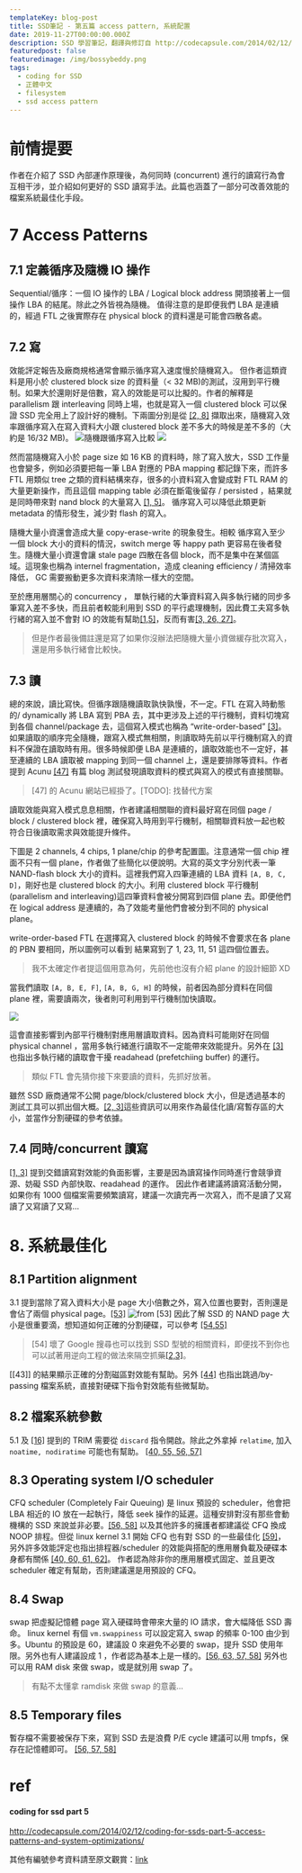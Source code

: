 ```yaml
---
templateKey: blog-post
title: SSD筆記 - 第五篇 access pattern, 系統配置
date: 2019-11-27T00:00:00.000Z
description: SSD 學習筆記，翻譯與修訂自 http://codecapsule.com/2014/02/12/coding-for-ssds-part-6-a-summary-what-every-programmer-should-know-about-solid-state-drives/
featuredpost: false
featuredimage: /img/bossybeddy.png
tags:
  - coding for SSD
  - 正體中文
  - filesystem
  - ssd access pattern
---
```

# 前情提要
作者在介紹了 SSD 內部運作原理後，為何同時 (concurrent) 進行的讀寫行為會互相干涉，並介紹如何更好的 SSD 讀寫手法。此篇也涵蓋了一部分可改善效能的檔案系統最佳化手段。

# 7 Access Patterns
## 7.1 定義循序及隨機 IO 操作
Sequential/循序：一個 IO 操作的 LBA / Logical block address 開頭接著上一個操作 LBA 的結尾。除此之外皆視為隨機。
值得注意的是即便我們 LBA 是連續的，經過 FTL 之後實際存在 physical block 的資料還是可能會四散各處。

## 7.2 寫
效能評定報告及廠商規格通常會顯示循序寫入速度慢於隨機寫入。
但作者這類資料是用小於 clustered block size 的資料量（< 32 MB)的測試，沒用到平行機制。如果大於還剛好是倍數，寫入的效能是可以比擬的。作者的解釋是 parallelism 跟 interleaving 同時上場，也就是寫入一個 clustered block 可以保證 SSD 完全用上了設計好的機制。下兩圖分別是從 [[2, 8]](#ref) 擷取出來，隨機寫入效率跟循序寫入在寫入資料大小跟 clustered block 差不多大的時候是差不多的（大約是 16/32 MB)。
![隨機跟循序寫入比較](http://codecapsule.com/wp-content/uploads/2014/01/writes-random-01.jpg)
![](http://codecapsule.com/wp-content/uploads/2014/01/writes-random-02.jpg)

然而當隨機寫入小於 page size 如 16 KB 的資料時，除了寫入放大，SSD 工作量也會變多，例如必須要把每一筆 LBA 對應的 PBA mapping 都記錄下來，而許多 FTL 用類似 tree 之類的資料結構來存，很多的小資料寫入會變成對 FTL RAM 的大量更新操作，而且這個 mapping table 必須在斷電後留存 / persisted ，結果就是同時帶來對 nand block 的大量寫入 [[1, 5]](#ref)。 循序寫入可以降低此類更新 metadata 的情形發生，減少對 flash 的寫入。

隨機大量小資還會造成大量 copy-erase-write 的現象發生。相較 循序寫入至少一個 block 大小的資料的情況，switch merge 等 happy path 更容易在後者發生。隨機大量小資還會讓 stale page 四散在各個 block，而不是集中在某個區域。這現象也稱為 internel fragmentation，造成 cleaning efficiency / 清掃效率降低， GC 需要搬動更多次資料來清除一樣大的空間。

至於應用層關心的 concurrency ， 單執行緒的大筆資料寫入與多執行緒的同步多筆寫入差不多快，而且前者較能利用到 SSD 的平行處理機制，因此費工夫寫多執行緒的寫入並不會對 IO 的效能有幫助[[1,5]](#ref)，反而有害[[3, 26, 27]](#ref)。

> 但是作者最後備註還是寫了如果你沒辦法把隨機大量小資做緩存批次寫入，還是用多執行緒會比較快。

## 7.3 讀
總的來說，讀比寫快。但循序跟隨機讀取孰快孰慢，不一定。FTL 在寫入時動態的/ dynamically 將 LBA 寫到 PBA 去，其中更涉及上述的平行機制，資料切塊寫到各個 channel/package 去，這個寫入模式也稱為 “write-order-based” [[3]](#ref)。如果讀取的順序完全隨機，跟寫入模式無相關，則讀取時先前以平行機制寫入的資料不保證在讀取時有用。很多時候即便 LBA 是連續的，讀取效能也不一定好，甚至連續的 LBA 讀取被 mapping 到同一個 channel 上，還是要排隊等資料。作者提到 Acunu [[47]](#ref) 有篇 blog 測試發現讀取資料的模式與寫入的模式有直接關聯。
> [47] 的 Acunu 網站已經掛了。[TODO]: 找替代方案

讀取效能與寫入模式息息相關，作者建議相關聯的資料最好寫在同個 page / block / clustered block 裡，確保寫入時用到平行機制，相關聯資料放一起也較符合日後讀取需求與效能提升條件。

下圖是 2 channels, 4 chips, 1 plane/chip 的參考配置圖。注意通常一個 chip 裡面不只有一個 plane，作者做了些簡化以便說明。大寫的英文字分別代表一筆 NAND-flash block 大小的資料。這裡我們寫入四筆連續的 LBA 資料 `[A, B, C, D]`，剛好也是 clustered block 的大小。利用 clustered block 平行機制(parallelism and interleaving)這四筆資料會被分開寫到四個 plane 去。即便他們在 logical address 是連續的，為了效能考量他們會被分到不同的 physical plane。

write-order-based FTL 在選擇寫入 clustered block 的時候不會要求在各 plane 的 PBN 要相同，所以圖例可以看到 結果寫到了 1, 23, 11, 51 這四個位置去。
> 我不太確定作者提這個用意為何，先前他也沒有介紹 plane 的設計細節 XD

當我們讀取 `[A, B, E, F]`, `[A, B, G, H]` 的時候，前者因為部分資料在同個 plane 裡，需要讀兩次，後者則可利用到平行機制加快讀取。

![](http://codecapsule.com/wp-content/uploads/2014/02/ssd-exploiting-parallelism.jpg)

這會直接影響到內部平行機制對應用層讀取資料。因為資料可能剛好在同個 physical channel ，當用多執行緒進行讀取不一定能帶來效能提升。另外在 [[3]](#ref) 也指出多執行緒的讀取會干擾 readahead (prefetchiing buffer) 的運行。
> 類似 FTL 會先猜你接下來要讀的資料，先抓好放著。

雖然 SSD 廠商通常不公開 page/block/clustered block 大小，但是透過基本的測試工具可以抓出個大概。[[2, 3]](#ref)這些資訊可以用來作為最佳化讀/寫暫存區的大小，並當作分割硬碟的參考依據。

## 7.4 同時/concurrent 讀寫
[[1, 3]](#ref) 提到交錯讀寫對效能的負面影響，主要是因為讀寫操作同時進行會競爭資源、妨礙 SSD 內部快取、readahead 的運作。
因此作者建議將讀寫活動分開，如果你有 1000 個檔案需要頻繁讀寫，建議一次讀完再一次寫入，而不是讀了又寫讀了又寫讀了又寫...

# 8. 系統最佳化
## 8.1 Partition alignment 
3.1 提到當除了寫入資料大小是 page 大小倍數之外，寫入位置也要對，否則還是會佔了兩個 physical page。[[53]](#ref)
![from [53]](http://blog.nuclex-games.com/wp-content/uploads/2009/12/ssd-unaligned-write.png)
因此了解 SSD 的 NAND page 大小是很重要滴，想知道如何正確的分割硬碟，可以參考 [[54,55]](#ref)
> [54] 壞了
Google 搜尋也可以找到 SSD 型號的相關資料，即便找不到你也可以試著用逆向工程的做法來隔空抓藥[[2,3]](#ref)。

[[43]] 的結果顯示正確的分割磁區對效能有幫助。另外 [[44]](#ref) 也指出跳過/by-passing 檔案系統，直接對硬碟下指令對效能有些微幫助。
> 
## 8.2 檔案系統參數
5.1 及 [[16]](#ref) 提到的 TRIM 需要從 `discard` 指令開啟。除此之外拿掉 `relatime`, 加入 `noatime, nodiratime` 可能也有幫助。 [[40, 55, 56, 57]](#ref)
## 8.3 Operating system I/O scheduler
CFQ scheduler (Completely Fair Queuing) 是 linux 預設的 scheduler，他會把 LBA 相近的 IO 放在一起執行，降低 seek 操作的延遲。這種安排對沒有那些會動機構的 SSD 來說並非必要。[[56, 58]](#ref) 以及其他許多的擁護者都建議從 CFQ 換成 NOOP 排程。但從 linux kernel 3.1 開始 CFQ 也有對 SSD 的一些最佳化 [[59]](#ref)，另外許多效能評定也指出排程器/scheduler 的效能與搭配的應用層負載及硬碟本身都有關係 [[40, 60, 61, 62]](#ref)。
作者認為除非你的應用層模式固定、並且更改 scheduler 確定有幫助，否則建議還是用預設的 CFQ。
## 8.4 Swap
swap 把虛擬記憶體 page 寫入硬碟時會帶來大量的 IO 請求，會大幅降低 SSD 壽命。 linux kernel 有個 `vm.swappiness` 可以設定寫入 swap 的頻率 0-100 由少到多。Ubuntu 的預設是 60，建議設 0 來避免不必要的 swap，提升 SSD 使用年限。另外也有人建議設成 1 ，作者認為基本上是一樣的。[[56, 63, 57, 58]](#ref)
另外也可以用 RAM disk 來做 swap，或是就別用 swap 了。
> 有點不太懂拿 ramdisk 來做 swap 的意義...
## 8.5 Temporary files
暫存檔不需要被保存下來，寫到 SSD 去是浪費 P/E cycle 建議可以用 tmpfs，保存在記憶體即可。 [[56, 57, 58]](#ref)
# ref
#### coding for ssd part 5
http://codecapsule.com/2014/02/12/coding-for-ssds-part-5-access-patterns-and-system-optimizations/

其他有編號參考資料請至原文觀賞：[link](http://codecapsule.com/2014/02/12/coding-for-ssds-part-3-pages-blocks-and-the-flash-translation-layer/#ref)